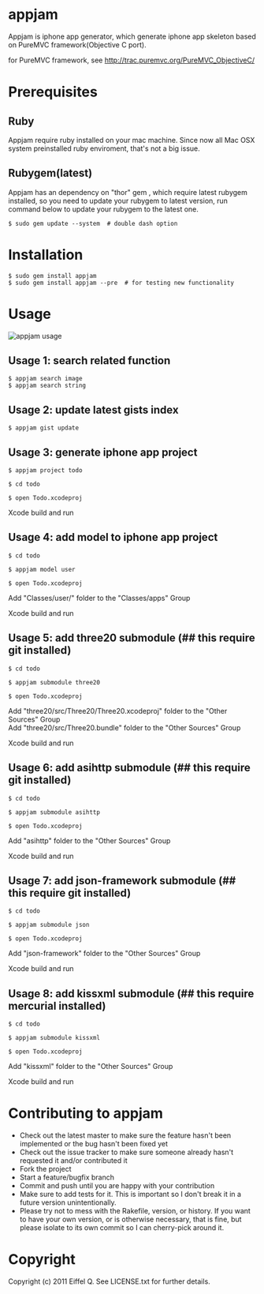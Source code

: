 appjam
=======
Appjam is iphone app generator, which generate iphone app skeleton based on PureMVC framework(Objective C port).

for PureMVC framework, see http://trac.puremvc.org/PureMVC_ObjectiveC/

Prerequisites
=======
Ruby
-------
Appjam require ruby installed on your mac machine. Since now all Mac OSX system preinstalled ruby enviroment, that's not a big issue. 

Rubygem(latest)
-------
Appjam has an dependency on "thor" gem , which require latest rubygem installed, so you need to update your rubygem to latest version, run command below to update your rubygem to the latest one.

	$ sudo gem update --system  # double dash option

Installation
=======
	$ sudo gem install appjam
	$ sudo gem install appjam --pre  # for testing new functionality

Usage
=======
![appjam usage](http://eiffelqiu.github.com/appjam/appjam.jpg)

Usage 1: search related function
-------
	$ appjam search image
	$ appjam search string
	
Usage 2: update latest gists index 
-------
	$ appjam gist update

Usage 3: generate iphone app project
-------
	$ appjam project todo

	$ cd todo

	$ open Todo.xcodeproj

Xcode build and run 

Usage 4: add model to iphone app project
-------
	$ cd todo 

	$ appjam model user 

	$ open Todo.xcodeproj

Add "Classes/user/" folder to the "Classes/apps" Group  

Xcode build and run 

Usage 5: add three20 submodule (## this require git installed)
-------
	$ cd todo 

	$ appjam submodule three20 

	$ open Todo.xcodeproj

Add "three20/src/Three20/Three20.xcodeproj" folder to the "Other Sources" Group  
Add "three20/src/Three20.bundle" folder to the "Other Sources" Group  

Xcode build and run

Usage 6: add asihttp submodule (## this require git installed)
-------
	$ cd todo 

	$ appjam submodule asihttp 

	$ open Todo.xcodeproj

Add "asihttp" folder to the "Other Sources" Group

Xcode build and run

Usage 7: add json-framework submodule (## this require git installed)  
-------
	$ cd todo 

	$ appjam submodule json 

	$ open Todo.xcodeproj

Add "json-framework" folder to the "Other Sources" Group

Xcode build and run

Usage 8: add kissxml submodule (## this require mercurial installed)  
-------
    $ cd todo 

    $ appjam submodule kissxml 

    $ open Todo.xcodeproj

Add "kissxml" folder to the "Other Sources" Group

Xcode build and run

Contributing to appjam
=======
* Check out the latest master to make sure the feature hasn't been implemented or the bug hasn't been fixed yet
* Check out the issue tracker to make sure someone already hasn't requested it and/or contributed it
* Fork the project
* Start a feature/bugfix branch
* Commit and push until you are happy with your contribution
* Make sure to add tests for it. This is important so I don't break it in a future version unintentionally.
* Please try not to mess with the Rakefile, version, or history. If you want to have your own version, or is otherwise necessary, that is fine, but please isolate to its own commit so I can cherry-pick around it.

Copyright
=======
Copyright (c) 2011 Eiffel Q. See LICENSE.txt for
further details.
